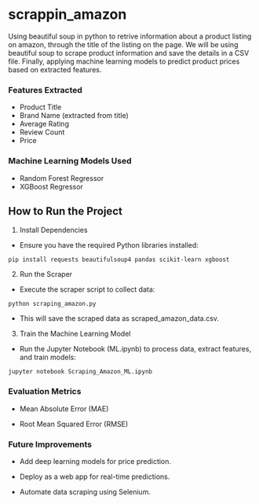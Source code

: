 # scrappin_amazon

Using beautiful soup in python to retrive information about a product listing on amazon, through the title of the listing on the page.
We will be using beautiful soup to scrape product information and save the details in a CSV file. Finally, applying machine learning models to predict product prices based on extracted features.

### Features Extracted

- Product Title
- Brand Name (extracted from title)
- Average Rating
- Review Count
- Price

### Machine Learning Models Used

- Random Forest Regressor
- XGBoost Regressor

## How to Run the Project

1. Install Dependencies

- Ensure you have the required Python libraries installed:

```
pip install requests beautifulsoup4 pandas scikit-learn xgboost
```

2. Run the Scraper

- Execute the scraper script to collect data:

```
python scraping_amazon.py
```
- This will save the scraped data as scraped_amazon_data.csv.

3. Train the Machine Learning Model

- Run the Jupyter Notebook (ML.ipynb) to process data, extract features, and train models:

```
jupyter notebook Scraping_Amazon_ML.ipynb
```
### Evaluation Metrics

- Mean Absolute Error (MAE)

- Root Mean Squared Error (RMSE)

### Future Improvements

- Add deep learning models for price prediction.

- Deploy as a web app for real-time predictions.

- Automate data scraping using Selenium.

